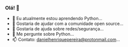 ### Olá! 👋

- 🌱 Eu atualmente estou aprendendo Python...
- 👯 Gostaria de ajudar com a comunidade open source...
- 🤔 Gostaria de ajuda sobre redes/segurança...
- 💬 Me pergunte sobre Python...
- 📫 Contato: danielhenriquepereira@protonmail.com...
